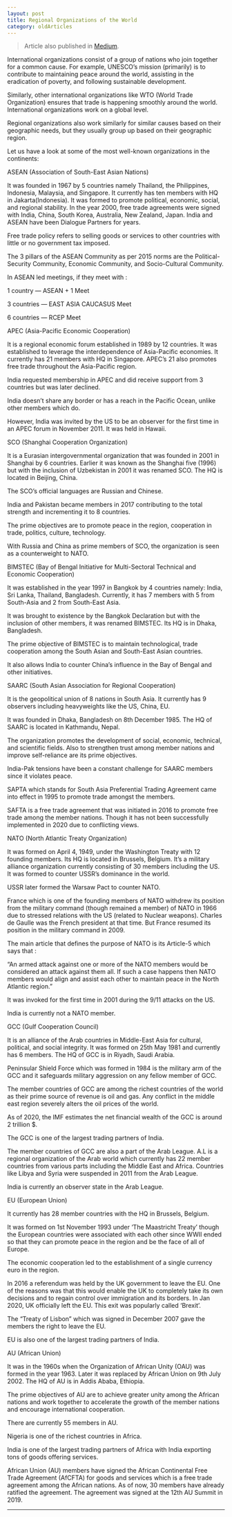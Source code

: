 ```yaml
---
layout: post 
title: Regional Organizations of the World
category: oldArticles
---
```


> Article also published in [Medium](https://surajsv.medium.com/).

International organizations consist of a group of nations who join together for a common cause. For example, UNESCO’s mission (primarily) is to contribute to maintaining peace around the world, assisting in the eradication of poverty, and following sustainable development.

Similarly, other international organizations like WTO (World Trade Organization) ensures that trade is happening smoothly around the world. International organizations work on a global level.

Regional organizations also work similarly for similar causes based on their geographic needs, but they usually group up based on their geographic region.

Let us have a look at some of the most well-known organizations in the continents:

ASEAN (Association of South-East Asian Nations)

It was founded in 1967 by 5 countries namely Thailand, the Philippines, Indonesia, Malaysia, and Singapore. It currently has ten members with HQ in Jakarta(Indonesia). It was formed to promote political, economic, social, and regional stability. In the year 2000, free trade agreements were signed with India, China, South Korea, Australia, New Zealand, Japan. India and ASEAN have been Dialogue Partners for years.

Free trade policy refers to selling goods or services to other countries with little or no government tax imposed.

The 3 pillars of the ASEAN Community as per 2015 norms are the Political-Security Community, Economic Community, and Socio-Cultural Community.

In ASEAN led meetings, if they meet with :

1 country — ASEAN + 1 Meet

3 countries — EAST ASIA CAUCASUS Meet

6 countries — RCEP Meet

APEC (Asia-Pacific Economic Cooperation)

It is a regional economic forum established in 1989 by 12 countries. It was established to leverage the interdependence of Asia-Pacific economies. It currently has 21 members with HQ in Singapore. APEC’s 21 also promotes free trade throughout the Asia-Pacific region.

India requested membership in APEC and did receive support from 3 countries but was later declined.

India doesn’t share any border or has a reach in the Pacific Ocean, unlike other members which do.

However, India was invited by the US to be an observer for the first time in an APEC forum in November 2011. It was held in Hawaii.

SCO (Shanghai Cooperation Organization)

It is a Eurasian intergovernmental organization that was founded in 2001 in Shanghai by 6 countries. Earlier it was known as the Shanghai five (1996) but with the inclusion of Uzbekistan in 2001 it was renamed SCO. The HQ is located in Beijing, China.

The SCO’s official languages are Russian and Chinese.

India and Pakistan became members in 2017 contributing to the total strength and incrementing it to 8 countries.

The prime objectives are to promote peace in the region, cooperation in trade, politics, culture, technology.

With Russia and China as prime members of SCO, the organization is seen as a counterweight to NATO.

BIMSTEC (Bay of Bengal Initiative for Multi-Sectoral Technical and Economic Cooperation)

It was established in the year 1997 in Bangkok by 4 countries namely: India, Sri Lanka, Thailand, Bangladesh. Currently, it has 7 members with 5 from South-Asia and 2 from South-East Asia.

It was brought to existence by the Bangkok Declaration but with the inclusion of other members, it was renamed BIMSTEC. Its HQ is in Dhaka, Bangladesh.

The prime objective of BIMSTEC is to maintain technological, trade cooperation among the South Asian and South-East Asian countries.

It also allows India to counter China’s influence in the Bay of Bengal and other initiatives.

SAARC (South Asian Association for Regional Cooperation)

It is the geopolitical union of 8 nations in South Asia. It currently has 9 observers including heavyweights like the US, China, EU.

It was founded in Dhaka, Bangladesh on 8th December 1985. The HQ of SAARC is located in Kathmandu, Nepal.

The organization promotes the development of social, economic, technical, and scientific fields. Also to strengthen trust among member nations and improve self-reliance are its prime objectives.

India-Pak tensions have been a constant challenge for SAARC members since it violates peace.

SAPTA which stands for South Asia Preferential Trading Agreement came into effect in 1995 to promote trade amongst the members.

SAFTA is a free trade agreement that was initiated in 2016 to promote free trade among the member nations. Though it has not been successfully implemented in 2020 due to conflicting views.

NATO (North Atlantic Treaty Organization)

It was formed on April 4, 1949, under the Washington Treaty with 12 founding members. Its HQ is located in Brussels, Belgium. It’s a military alliance organization currently consisting of 30 members including the US. It was formed to counter USSR’s dominance in the world.

USSR later formed the Warsaw Pact to counter NATO.

France which is one of the founding members of NATO withdrew its position from the military command (though remained a member) of NATO in 1966 due to stressed relations with the US (related to Nuclear weapons). Charles de Gaulle was the French president at that time. But France resumed its position in the military command in 2009.

The main article that defines the purpose of NATO is its Article-5 which says that :

“An armed attack against one or more of the NATO members would be considered an attack against them all. If such a case happens then NATO members would align and assist each other to maintain peace in the North Atlantic region.”

It was invoked for the first time in 2001 during the 9/11 attacks on the US.

India is currently not a NATO member.

GCC (Gulf Cooperation Council)

It is an alliance of the Arab countries in Middle-East Asia for cultural, political, and social integrity. It was formed on 25th May 1981 and currently has 6 members. The HQ of GCC is in Riyadh, Saudi Arabia.

Peninsular Shield Force which was formed in 1984 is the military arm of the GCC and it safeguards military aggression on any fellow member of GCC.

The member countries of GCC are among the richest countries of the world as their prime source of revenue is oil and gas. Any conflict in the middle east region severely alters the oil prices of the world.

As of 2020, the IMF estimates the net financial wealth of the GCC is around 2 trillion $.

The GCC is one of the largest trading partners of India.

The member countries of GCC are also a part of the Arab League. A.L is a regional organization of the Arab world which currently has 22 member countries from various parts including the Middle East and Africa. Countries like Libya and Syria were suspended in 2011 from the Arab League.

India is currently an observer state in the Arab League.

EU (European Union)

It currently has 28 member countries with the HQ in Brussels, Belgium.

It was formed on 1st November 1993 under ‘The Maastricht Treaty’ though the European countries were associated with each other since WWII ended so that they can promote peace in the region and be the face of all of Europe.

The economic cooperation led to the establishment of a single currency euro in the region.

In 2016 a referendum was held by the UK government to leave the EU. One of the reasons was that this would enable the UK to completely take its own decisions and to regain control over immigration and its borders. In Jan 2020, UK officially left the EU. This exit was popularly called ‘Brexit’.

The “Treaty of Lisbon” which was signed in December 2007 gave the members the right to leave the EU.

EU is also one of the largest trading partners of India.

AU (African Union)

It was in the 1960s when the Organization of African Unity (OAU) was formed in the year 1963. Later it was replaced by African Union on 9th July 2002. The HQ of AU is in Addis Ababa, Ethiopia.

The prime objectives of AU are to achieve greater unity among the African nations and work together to accelerate the growth of the member nations and encourage international cooperation.

There are currently 55 members in AU.

Nigeria is one of the richest countries in Africa.

India is one of the largest trading partners of Africa with India exporting tons of goods offering services.

African Union (AU) members have signed the African Continental Free Trade Agreement (AfCFTA) for goods and services which is a free trade agreement among the African nations. As of now, 30 members have already ratified the agreement. The agreement was signed at the 12th AU Summit in 2019.

----------------
